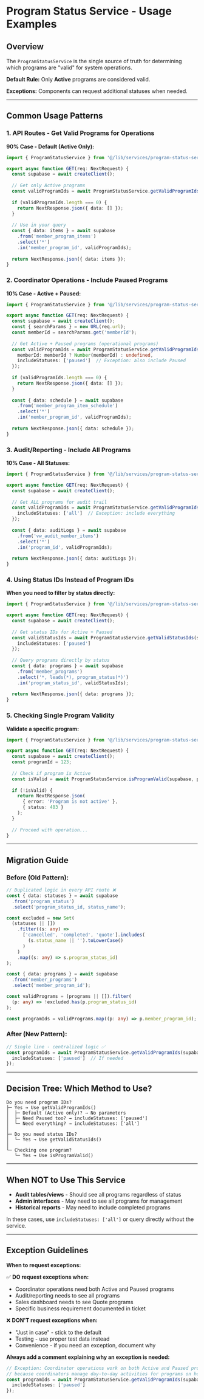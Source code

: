 # Program Status Service - Usage Examples

## Overview

The `ProgramStatusService` is the single source of truth for determining which programs are "valid" for system operations.

**Default Rule:** Only **Active** programs are considered valid.

**Exceptions:** Components can request additional statuses when needed.

---

## Common Usage Patterns

### 1. API Routes - Get Valid Programs for Operations

**90% Case - Default (Active Only):**
```typescript
import { ProgramStatusService } from '@/lib/services/program-status-service';

export async function GET(req: NextRequest) {
  const supabase = await createClient();
  
  // Get only Active programs
  const validProgramIds = await ProgramStatusService.getValidProgramIds(supabase);
  
  if (validProgramIds.length === 0) {
    return NextResponse.json({ data: [] });
  }
  
  // Use in your query
  const { data: items } = await supabase
    .from('member_program_items')
    .select('*')
    .in('member_program_id', validProgramIds);
  
  return NextResponse.json({ data: items });
}
```

### 2. Coordinator Operations - Include Paused Programs

**10% Case - Active + Paused:**
```typescript
import { ProgramStatusService } from '@/lib/services/program-status-service';

export async function GET(req: NextRequest) {
  const supabase = await createClient();
  const { searchParams } = new URL(req.url);
  const memberId = searchParams.get('memberId');
  
  // Get Active + Paused programs (operational programs)
  const validProgramIds = await ProgramStatusService.getValidProgramIds(supabase, {
    memberId: memberId ? Number(memberId) : undefined,
    includeStatuses: ['paused']  // Exception: also include Paused
  });
  
  if (validProgramIds.length === 0) {
    return NextResponse.json({ data: [] });
  }
  
  const { data: schedule } = await supabase
    .from('member_program_item_schedule')
    .select('*')
    .in('member_program_id', validProgramIds);
  
  return NextResponse.json({ data: schedule });
}
```

### 3. Audit/Reporting - Include All Programs

**10% Case - All Statuses:**
```typescript
import { ProgramStatusService } from '@/lib/services/program-status-service';

export async function GET(req: NextRequest) {
  const supabase = await createClient();
  
  // Get ALL programs for audit trail
  const validProgramIds = await ProgramStatusService.getValidProgramIds(supabase, {
    includeStatuses: ['all']  // Exception: include everything
  });
  
  const { data: auditLogs } = await supabase
    .from('vw_audit_member_items')
    .select('*')
    .in('program_id', validProgramIds);
  
  return NextResponse.json({ data: auditLogs });
}
```

### 4. Using Status IDs Instead of Program IDs

**When you need to filter by status directly:**
```typescript
import { ProgramStatusService } from '@/lib/services/program-status-service';

export async function GET(req: NextRequest) {
  const supabase = await createClient();
  
  // Get status IDs for Active + Paused
  const validStatusIds = await ProgramStatusService.getValidStatusIds(supabase, {
    includeStatuses: ['paused']
  });
  
  // Query programs directly by status
  const { data: programs } = await supabase
    .from('member_programs')
    .select('*, leads(*), program_status(*)')
    .in('program_status_id', validStatusIds);
  
  return NextResponse.json({ data: programs });
}
```

### 5. Checking Single Program Validity

**Validate a specific program:**
```typescript
import { ProgramStatusService } from '@/lib/services/program-status-service';

export async function GET(req: NextRequest) {
  const supabase = await createClient();
  const programId = 123;
  
  // Check if program is Active
  const isValid = await ProgramStatusService.isProgramValid(supabase, programId);
  
  if (!isValid) {
    return NextResponse.json(
      { error: 'Program is not active' },
      { status: 403 }
    );
  }
  
  // Proceed with operation...
}
```

---

## Migration Guide

### Before (Old Pattern):
```typescript
// Duplicated logic in every API route ❌
const { data: statuses } = await supabase
  .from('program_status')
  .select('program_status_id, status_name');

const excluded = new Set(
  (statuses || [])
    .filter((s: any) =>
      ['cancelled', 'completed', 'quote'].includes(
        (s.status_name || '').toLowerCase()
      )
    )
    .map((s: any) => s.program_status_id)
);

const { data: programs } = await supabase
  .from('member_programs')
  .select('member_program_id');

const validPrograms = (programs || []).filter(
  (p: any) => !excluded.has(p.program_status_id)
);

const programIds = validPrograms.map((p: any) => p.member_program_id);
```

### After (New Pattern):
```typescript
// Single line - centralized logic ✅
const programIds = await ProgramStatusService.getValidProgramIds(supabase, {
  includeStatuses: ['paused']  // If needed
});
```

---

## Decision Tree: Which Method to Use?

```
Do you need program IDs?
├─ Yes → Use getValidProgramIds()
│  ├─ Default (Active only)? → No parameters
│  ├─ Need Paused too? → includeStatuses: ['paused']
│  └─ Need everything? → includeStatuses: ['all']
│
├─ Do you need status IDs?
│  └─ Yes → Use getValidStatusIds()
│
└─ Checking one program?
   └─ Yes → Use isProgramValid()
```

---

## When NOT to Use This Service

- **Audit tables/views** - Should see all programs regardless of status
- **Admin interfaces** - May need to see all programs for management
- **Historical reports** - May need to include completed programs

In these cases, use `includeStatuses: ['all']` or query directly without the service.

---

## Exception Guidelines

**When to request exceptions:**

✅ **DO request exceptions when:**
- Coordinator operations need both Active and Paused programs
- Audit/reporting needs to see all programs
- Sales dashboard needs to see Quote programs
- Specific business requirement documented in ticket

❌ **DON'T request exceptions when:**
- "Just in case" - stick to the default
- Testing - use proper test data instead
- Convenience - if you need an exception, document why

**Always add a comment explaining why an exception is needed:**
```typescript
// Exception: Coordinator operations work on both Active and Paused programs
// because coordinators manage day-to-day activities for programs on hold
const programIds = await ProgramStatusService.getValidProgramIds(supabase, {
  includeStatuses: ['paused']
});
```

